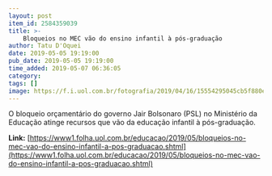 ```yaml
---
layout: post
item_id: 2584359039
title: >-
    Bloqueios no MEC vão do ensino infantil à pós-graduação
author: Tatu D'Oquei
date: 2019-05-05 19:19:00
pub_date: 2019-05-05 19:19:00
time_added: 2019-05-07 06:36:05
category: 
tags: []
image: https://f.i.uol.com.br/fotografia/2019/04/16/15554295045cb5f880ec482_1555429504_3x2_rt.jpg
---
```


O bloqueio orçamentário do governo Jair Bolsonaro (PSL) no Ministério da Educação atinge recursos que vão da educação infantil à pós-graduação.

**Link:** [https://www1.folha.uol.com.br/educacao/2019/05/bloqueios-no-mec-vao-do-ensino-infantil-a-pos-graduacao.shtml](https://www1.folha.uol.com.br/educacao/2019/05/bloqueios-no-mec-vao-do-ensino-infantil-a-pos-graduacao.shtml)

